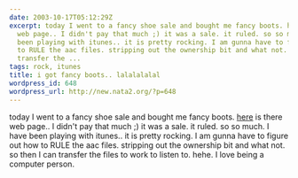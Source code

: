 ```yaml
---
date: 2003-10-17T05:12:29Z
excerpt: today I went to a fancy shoe sale and bought me fancy boots. here is there
  web page.. I didn't pay that much ;) it was a sale. it ruled. so so much. I have
  been playing with itunes.. it is pretty rocking. I am gunna have to figure out how
  to RULE the aac files. stripping out the ownership bit and what not. so then I can
  transfer the ...
tags: rock, itunes
title: i got fancy boots.. lalalalalal
wordpress_id: 648
wordpress_url: http://new.nata2.org/?p=648
---
```


today I went to a fancy shoe sale and bought me fancy boots. <a href="http://www.citysoles.com/ni/products/03189f.html">here</a> is there web page.. I didn't pay that much ;) it was a sale. it ruled. so so much. I have been playing with itunes.. it is pretty rocking. I am gunna have to figure out how to RULE the aac files. stripping out the ownership bit and what not. so then I can transfer the files to work to listen to. hehe. I love being a computer person.  
